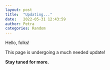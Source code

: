```yaml
---
layout: post
title:  "Updating..."
date:   2022-05-31 12:43:59
author: Petra
categories: Random
---
```


Hello, folks!

This page is undergoing a much needed update!

**Stay tuned for more.**
